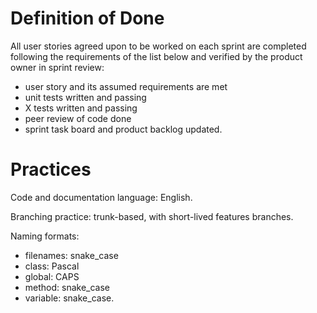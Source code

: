 # Definition of Done

All user stories agreed upon to be worked on each sprint are completed following the requirements of the list below and verified by the product owner in sprint review:

- user story and its assumed requirements are met
- unit tests written and passing
- X tests written and passing
- peer review of code done
- sprint task board and product backlog updated.

# Practices

Code and documentation language: English.

Branching practice: trunk-based, with short-lived features branches. 

Naming formats:

- filenames: snake_case
- class: Pascal
- global: CAPS
- method: snake_case
- variable: snake_case.